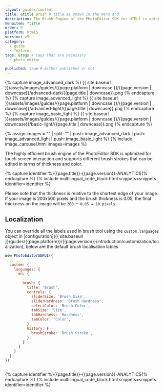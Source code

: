 ```yaml
---
layout: guides/content
title: &title Brush # title as shown in the menu and
description: The Brush Engine of the PhotoEditor SDK for HTML5 is optimized for touch screen interaction and supports various brush strokes, thicknesses, and colors.
menuitem: *title
order: 9
platform: html5
version: v5
category:
  - guide
  - feature
tags: &tags # tags that are necessary
  - photo editor

published: true # Either published or not
---
```

<!-- ![{{page.title}} tool]({{ site.baseurl }}/assets/images/guides/{{page.platform | downcase }}/{{page.version | downcase}}/{{page.title | downcase}}.jpg){: .center-image style="padding: 20px; max-height: 400px;"} -->

{% capture image_advanced_dark %}
{{ site.baseurl }}/assets/images/guides/{{page.platform | downcase }}/{{page.version | downcase}}/advanced-dark/{{page.title | downcase}}.png
{% endcapture %}
{% capture image_advanced_light %}
{{ site.baseurl }}/assets/images/guides/{{page.platform | downcase }}/{{page.version | downcase}}/advanced-light/{{page.title | downcase}}.png
{% endcapture %}
{% capture image_basic_light %}
{{ site.baseurl }}/assets/images/guides/{{page.platform | downcase }}/{{page.version | downcase}}/basic-light/{{page.title | downcase}}.png
{% endcapture %}

{% assign images = "" | split: "" | push: image_advanced_dark | push: image_advanced_light | push: image_basic_light %}
{% include image_carousel.html images=images %}

The highly efficient brush engine of the PhotoEditor SDK is optimized for touch screen interaction and supports different brush strokes that can be edited in terms of thickness and color.


{% capture identifier %}{{page.title}}-{{page.version}}-ANALYTICS{% endcapture %}
{% include multilingual_code_block.html snippets=snippets identifier=identifier %}

Please note that the thickness is relative to the shortest edge of your image. If your image is 200x500 pixels and the brush thickness is 0.05, the final thickness on the image will be
`200 * 0.05 = 10 pixels`.

## Localization


You can override all the labels used in brush tool using the `custom.languages` object in [configuration]({{ site.baseurl }}/guides/{{page.platform}}/{{page.version}}/introduction/customization/localization), below are the default brush localisation lables

```js
new PhotoEditorSDKUI({
  ...,
  custom: {
    languages: {
      en: {
        ...,
        brush: {
          title: 'Brush',
          controls: {
            sliderSize: 'Brush Size',
            sliderHardness: 'Brush Hardness',
            selectColor: 'Brush Color',
            tabSize: 'Size',
            tabHardness: 'Hardness',
            tabColor: 'Color',
          },
          history: {
            brushStroke: 'Brush Stroke',
          },
        }
      }
    }
  }
})
  
```

{% capture identifier %}{{page.title}}-{{page.version}}-ANALYTICS{% endcapture %}
{% include multilingual_code_block.html snippets=snippets identifier=identifier %}